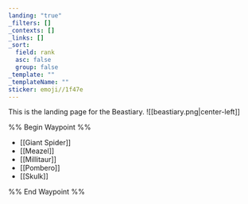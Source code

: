 ```yaml
---
landing: "true"
_filters: []
_contexts: []
_links: []
_sort:
  field: rank
  asc: false
  group: false
_template: ""
_templateName: ""
sticker: emoji//1f47e
---
```

This is the landing page for the Beastiary.
![[beastiary.png|center-left]]

%% Begin Waypoint %%
- [[Giant Spider]]
- [[Meazel]]
- [[Millitaur]]
- [[Pombero]]
- [[Skulk]]

%% End Waypoint %%
